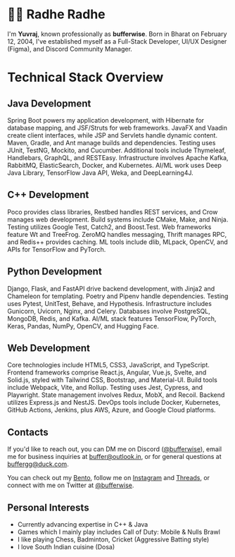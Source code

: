 # 👋🏻 Radhe Radhe

I'm **Yuvraj**, known professionally as **bufferwise**. Born in Bharat on February 12, 2004, I've established myself as a Full-Stack Developer, UI/UX Designer (Figma), and Discord Community Manager.

# Technical Stack Overview

## Java Development
Spring Boot powers my application development, with Hibernate for database mapping, and JSF/Struts for web frameworks. JavaFX and Vaadin create client interfaces, while JSP and Servlets handle dynamic content. Maven, Gradle, and Ant manage builds and dependencies. Testing uses JUnit, TestNG, Mockito, and Cucumber. Additional tools include Thymeleaf, Handlebars, GraphQL, and RESTEasy. Infrastructure involves Apache Kafka, RabbitMQ, ElasticSearch, Docker, and Kubernetes. AI/ML work uses Deep Java Library, TensorFlow Java API, Weka, and DeepLearning4J.

## C++ Development
Poco provides class libraries, Restbed handles REST services, and Crow manages web development. Build systems include CMake, Make, and Ninja. Testing utilizes Google Test, Catch2, and Boost.Test. Web frameworks feature Wt and TreeFrog. ZeroMQ handles messaging, Thrift manages RPC, and Redis++ provides caching. ML tools include dlib, MLpack, OpenCV, and APIs for TensorFlow and PyTorch.

## Python Development
Django, Flask, and FastAPI drive backend development, with Jinja2 and Chameleon for templating. Poetry and Pipenv handle dependencies. Testing uses Pytest, UnitTest, Behave, and Hypothesis. Infrastructure includes Gunicorn, Uvicorn, Nginx, and Celery. Databases involve PostgreSQL, MongoDB, Redis, and Kafka. AI/ML stack features TensorFlow, PyTorch, Keras, Pandas, NumPy, OpenCV, and Hugging Face.

## Web Development
Core technologies include HTML5, CSS3, JavaScript, and TypeScript. Frontend frameworks comprise React.js, Angular, Vue.js, Svelte, and Solid.js, styled with Tailwind CSS, Bootstrap, and Material-UI. Build tools include Webpack, Vite, and Rollup. Testing uses Jest, Cypress, and Playwright. State management involves Redux, MobX, and Recoil. Backend utilizes Express.js and NestJS. DevOps tools include Docker, Kubernetes, GitHub Actions, Jenkins, plus AWS, Azure, and Google Cloud platforms.

## Contacts
If you'd like to reach out, you can DM me on Discord ([@bufferwise](https://discord.gg/26MMXRHgZB)), email me for business inquiries at [buffer@outlook.in](mailto:buffer@outlook.in), or for general questions at [buffergg@duck.com](mailto:buffergg@duck.com).

You can check out my [Bento](https://bento.me/buffer), follow me on [Instagram](https://www.instagram.com/bufferwise) and [Threads](https://www.threads.net/bufferwise), or connect with me on Twitter at [@bufferwise](https://x.com/bufferwise).

## Personal Interests

- Currently advancing expertise in C++ & Java
- Games which I mainly play includes Call of Duty: Mobile & Nulls Brawl
- I like playing Chess, Badminton, Cricket (Aggressive Batting style)
- I love South Indian cuisine (Dosa)
